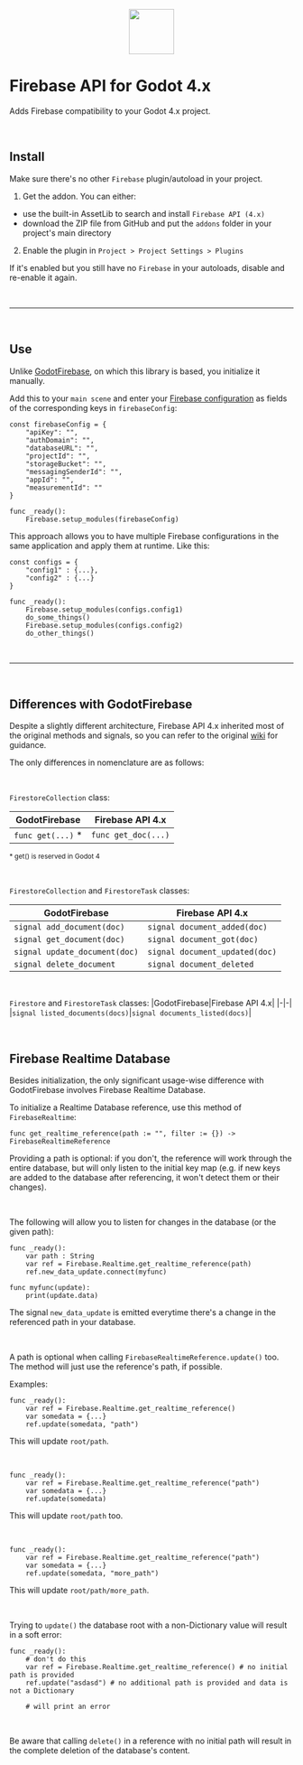 <p align="center"><img src="https://brandslogos.com/wp-content/uploads/thumbs/firebase-logo-vector.svg" width="80px"/></p>

# Firebase API for Godot 4.x

Adds Firebase compatibility to your Godot 4.x project.

<br>

## Install

Make sure there's no other `Firebase` plugin/autoload in your project.

1. Get the addon. You can either:
- use the built-in AssetLib to search and install `Firebase API (4.x)`
- download the ZIP file from GitHub and put the `addons` folder in your project's main directory
2. Enable the plugin in `Project > Project Settings > Plugins`

If it's enabled but you still have no `Firebase` in your autoloads, disable and re-enable it again.

<br>

---
<br>


## Use

Unlike [GodotFirebase](https://github.com/GodotNuts/GodotFirebase), on which this library is based, you initialize it manually.

Add this to your `main scene` and enter your [Firebase configuration](https://support.google.com/firebase/answer/7015592?hl=en#zippy=%2Cin-this-article) as fields of the corresponding keys in `firebaseConfig`:

```
const firebaseConfig = {
	"apiKey": "",
	"authDomain": "",
	"databaseURL": "",
	"projectId": "",
	"storageBucket": "",
	"messagingSenderId": "",
	"appId": "",
	"measurementId": ""
}

func _ready():
	Firebase.setup_modules(firebaseConfig)
```

This approach allows you to have multiple Firebase configurations in the same application and apply them at runtime. Like this:
```
const configs = {
	"config1" : {...},
	"config2" : {...}
}

func _ready():
	Firebase.setup_modules(configs.config1)
	do_some_things()
	Firebase.setup_modules(configs.config2)
	do_other_things()
```

<br>

---
<br>

## Differences with GodotFirebase
Despite a slightly different architecture, Firebase API 4.x inherited most of the original methods and signals, so you can refer to the original [wiki](https://github.com/GodotNuts/GodotFirebase/wiki) for guidance.

The only differences in nomenclature are as follows:

<br>

`FirestoreCollection` class:

|GodotFirebase|Firebase API 4.x|
|-|-|
|`func get(...)` *|`func get_doc(...)`|

<sup>* get() is reserved in Godot 4

<br>

`FirestoreCollection` and `FirestoreTask` classes:

|GodotFirebase|Firebase API 4.x|
|-|-|
|`signal add_document(doc)`|`signal document_added(doc)`|
|`signal get_document(doc)`|`signal document_got(doc)`|
|`signal update_document(doc)`|`signal document_updated(doc)`|
|`signal delete_document`|`signal document_deleted`|

<br>

`Firestore` and `FirestoreTask` classes:
|GodotFirebase|Firebase API 4.x|
|-|-|
|`signal listed_documents(docs)`|`signal documents_listed(docs)`|

<br>

## Firebase Realtime Database

Besides initialization, the only significant usage-wise difference with GodotFirebase involves Firebase Realtime Database.

To initialize a Realtime Database reference, use this method of `FirebaseRealtime`:
```
func get_realtime_reference(path := "", filter := {}) -> FirebaseRealtimeReference
```

Providing a path is optional: if you don't, the reference will work through the entire database, but will only listen to the initial key map (e.g. if new keys are added to the database after referencing, it won't detect them or their changes).

<br>

The following will allow you to listen for changes in the database (or the given path):
```
func _ready():
	var path : String
	var ref = Firebase.Realtime.get_realtime_reference(path)
	ref.new_data_update.connect(myfunc)

func myfunc(update):
	print(update.data)
```

The signal `new_data_update` is emitted everytime there's a change in the referenced path in your database.

<br>

A path is optional when calling `FirebaseRealtimeReference.update()` too. The method will just use the reference's path, if possible.



Examples:

```
func _ready():
	var ref = Firebase.Realtime.get_realtime_reference()
	var somedata = {...}
	ref.update(somedata, "path")
```
This will update `root/path`.

<br>

```
func _ready():
	var ref = Firebase.Realtime.get_realtime_reference("path")
	var somedata = {...}
	ref.update(somedata)
```
This will update `root/path` too.

<br>

```
func _ready():
	var ref = Firebase.Realtime.get_realtime_reference("path")
	var somedata = {...}
	ref.update(somedata, "more_path")
```
This will update `root/path/more_path`.

<br>

Trying to `update()` the database root with a non-Dictionary value will result in a soft error:
```
func _ready():
	# don't do this
	var ref = Firebase.Realtime.get_realtime_reference() # no initial path is provided
	ref.update("asdasd") # no additional path is provided and data is not a Dictionary
	
	# will print an error
```
<br>

Be aware that calling `delete()` in a reference with no initial path will result in the complete deletion of the database's content.

